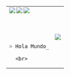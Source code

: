 <table>
  <tr>
    <td>
      <a href="https://gihub.com/RicardoValladares">
        <img align="left" src="https://visitor-badge.glitch.me/badge?page_id=RicardoValladares" />
      </a>
      <a href="https://gitlab.com/RicardoValladares">
        <img align="left" src="https://img.shields.io/badge/gitlab-%23D35400.svg?&style=for-the-badge&logo=gitlab&logoColor=white" />
      </a>
      <a href="https://bitbucket.org/R_A_V_R_/">
        <img align="left" src="https://img.shields.io/badge/bitbucket-%230080FF.svg?&style=for-the-badge&logo=bitbucket&logoColor=white" />
      </a>
      <br><br><br><br>

```bash
> Hola Mundo_
``` 
  
      <br>
  </td>
    <td>
      <img src = "https://github-readme-stats.vercel.app/api/top-langs/?username=RicardoValladares&layout=compact&langs_count=10&hide=html,css&theme=tokyonight">
    </td>
  </tr>
</table>
